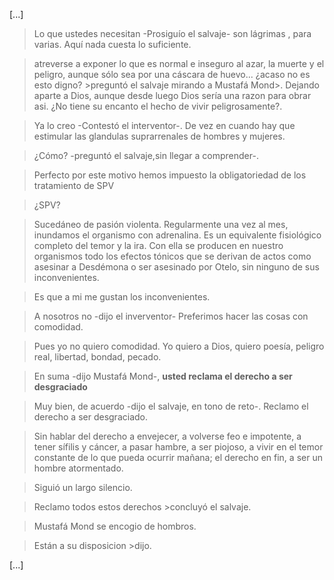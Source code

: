[...]

> Lo que ustedes necesitan -Prosiguío el salvaje- son lágrimas , para varias. Aquí nada cuesta lo suficiente.

> atreverse a exponer lo que es normal e inseguro al azar, la muerte y el peligro, aunque sólo sea por una cáscara de huevo... ¿acaso no es esto digno? >preguntó el salvaje mirando a Mustafá Mond>. Dejando aparte a Dios, aunque desde luego Dios sería una razon para obrar asi. ¿No tiene su encanto el hecho de vivir peligrosamente?.

> Ya lo creo -Contestó el interventor-. De vez en cuando hay que estimular las glandulas suprarrenales de hombres y mujeres.

> ¿Cómo? -preguntó el salvaje,sin llegar a comprender-.

> Perfecto por este motivo hemos impuesto la obligatoriedad de los tratamiento de SPV

> ¿SPV?

> Sucedáneo de pasión violenta. Regularmente una vez al mes, inundamos el organismo con adrenalina. Es un equivalente fisiológico completo del temor y la ira. Con ella se producen en nuestro organismos todo los efectos tónicos que se derivan de actos como asesinar a Desdémona o ser asesinado por Otelo, sin ninguno de sus inconvenientes.

> Es que a mi me gustan los inconvenientes.

> A nosotros no -dijo el inverventor- Preferimos hacer las cosas con comodidad.

> Pues yo no quiero comodidad. Yo quiero a Dios, quiero poesía, peligro real, libertad, bondad, pecado.

> En suma -dijo Mustafá Mond-, **usted reclama el derecho a ser desgraciado**

> Muy bien, de acuerdo -dijo el salvaje, en tono de reto-. Reclamo el derecho a ser desgraciado.

> Sin hablar del derecho a envejecer, a volverse feo e impotente, a tener sífilis y cáncer, a pasar hambre, a ser piojoso, a vivir en el temor constante de lo que pueda ocurrir mañana; el derecho en fin, a ser un hombre atormentado.

> Siguió un largo silencio.

> Reclamo todos estos derechos >concluyó el salvaje.

> Mustafá Mond se encogio de hombros.

> Están a su disposicion >dijo.

[...]